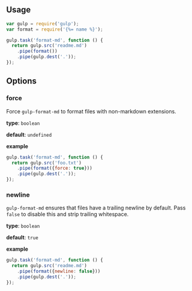 ## Usage

```js
var gulp = require('gulp');
var format = require('{%= name %}');

gulp.task('format-md', function () {
  return gulp.src('readme.md')
    .pipe(format())
    .pipe(gulp.dest('.'));
});
```

## Options

### force

Force `gulp-format-md` to format files with non-markdown extensions.

**type**: `boolean`

**default**: `undefined`

**example**

```js
gulp.task('format-md', function () {
  return gulp.src('foo.txt')
    .pipe(format({force: true}))
    .pipe(gulp.dest('.'));
});
```

### newline

`gulp-format-md` ensures that files have a trailing newline by default. Pass `false` to disable this and strip trailing whitespace.

**type**: `boolean`

**default**: `true`

**example**

```js
gulp.task('format-md', function () {
  return gulp.src('readme.md')
    .pipe(format({newline: false}))
    .pipe(gulp.dest('.'));
});
```